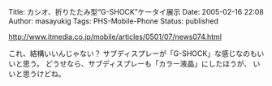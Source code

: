 Title: カシオ、折りたたみ型“G-SHOCK”ケータイ展示
Date: 2005-02-16 22:08
Author: masayukig
Tags: PHS-Mobile-Phone
Status: published

<http://www.itmedia.co.jp/mobile/articles/0501/07/news074.html>

これ、結構いいんじゃない？
サブディスプレーが「G-SHOCK」な感じなのもいいと思う。
どうせなら、サブディスプレーも「カラー液晶」にしたほうが、
いいと思うけどね。
